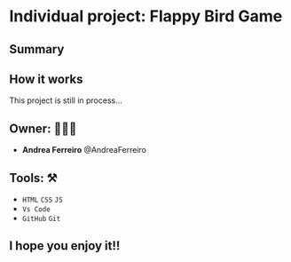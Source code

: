 # Individual project: Flappy Bird Game

## Summary


## How it works
This project is still in process...

## Owner: 👩🏻‍💻

- **Andrea Ferreiro** @AndreaFerreiro

## Tools: ⚒️

- `HTML` `CSS` `JS`
- `Vs Code`
- `GitHub` `Git`

## I hope you enjoy it!!
